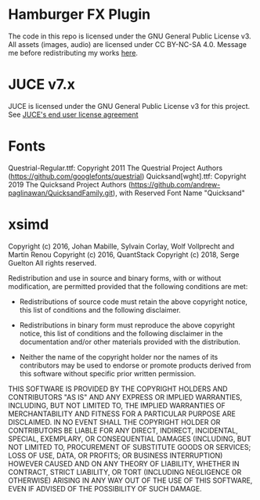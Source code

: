 # Hamburger FX Plugin
The code in this repo is licensed under the GNU General Public License v3. All assets (images, audio) are licensed under CC BY-NC-SA 4.0. Message me before redistributing my works [here](https://aviaryaudio.com/contact).

# JUCE v7.x
JUCE is licensed under the GNU General Public License v3 for this project. See [JUCE's end user license agreement](https://juce.com/juce-7-license/)

# Fonts 
Questrial-Regular.ttf: Copyright 2011 The Questrial Project Authors (https://github.com/googlefonts/questrial)
Quicksand[wght].ttf: Copyright 2019 The Quicksand Project Authors (https://github.com/andrew-paglinawan/QuicksandFamily.git), with Reserved Font Name "Quicksand"

# xsimd

Copyright (c) 2016, Johan Mabille, Sylvain Corlay, Wolf Vollprecht and Martin Renou
Copyright (c) 2016, QuantStack
Copyright (c) 2018, Serge Guelton
All rights reserved.

Redistribution and use in source and binary forms, with or without
modification, are permitted provided that the following conditions are met:

* Redistributions of source code must retain the above copyright notice, this
  list of conditions and the following disclaimer.

* Redistributions in binary form must reproduce the above copyright notice,
  this list of conditions and the following disclaimer in the documentation
  and/or other materials provided with the distribution.

* Neither the name of the copyright holder nor the names of its
  contributors may be used to endorse or promote products derived from
  this software without specific prior written permission.

THIS SOFTWARE IS PROVIDED BY THE COPYRIGHT HOLDERS AND CONTRIBUTORS "AS IS"
AND ANY EXPRESS OR IMPLIED WARRANTIES, INCLUDING, BUT NOT LIMITED TO, THE
IMPLIED WARRANTIES OF MERCHANTABILITY AND FITNESS FOR A PARTICULAR PURPOSE ARE
DISCLAIMED. IN NO EVENT SHALL THE COPYRIGHT HOLDER OR CONTRIBUTORS BE LIABLE
FOR ANY DIRECT, INDIRECT, INCIDENTAL, SPECIAL, EXEMPLARY, OR CONSEQUENTIAL
DAMAGES (INCLUDING, BUT NOT LIMITED TO, PROCUREMENT OF SUBSTITUTE GOODS OR
SERVICES; LOSS OF USE, DATA, OR PROFITS; OR BUSINESS INTERRUPTION) HOWEVER
CAUSED AND ON ANY THEORY OF LIABILITY, WHETHER IN CONTRACT, STRICT LIABILITY,
OR TORT (INCLUDING NEGLIGENCE OR OTHERWISE) ARISING IN ANY WAY OUT OF THE USE
OF THIS SOFTWARE, EVEN IF ADVISED OF THE POSSIBILITY OF SUCH DAMAGE.
